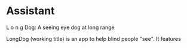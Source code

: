 # Assistant

L o n g Dog: A seeing eye dog at long range

LongDog (working title) is an app to help blind people "see". It features


